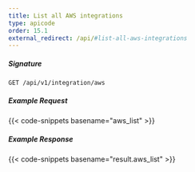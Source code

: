 ```yaml
---
title: List all AWS integrations
type: apicode
order: 15.1
external_redirect: /api/#list-all-aws-integrations
---
```


##### Signature

`GET /api/v1/integration/aws`

##### Example Request
{{< code-snippets basename="aws_list" >}}

##### Example Response
{{< code-snippets basename="result.aws_list" >}}
